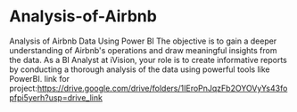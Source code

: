 # Analysis-of-Airbnb
 Analysis of Airbnb Data Using Power BI
The objective is to gain a deeper understanding of Airbnb's operations and draw meaningful insights from the data. As a BI Analyst at iVision, your role is to create informative reports by conducting a thorough analysis of the data using powerful tools like PowerBI.
link for project:https://drive.google.com/drive/folders/1IEroPnJqzFb2OYOVyYs43fopfpi5yerh?usp=drive_link
